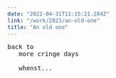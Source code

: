 ```yaml
---
date: "2022-04-31T11:15:21.284Z"
link: "/work/2023/an-old-one"
title: "An old one"
---
```


<pre>
back to 
   more cringe days

   whenst...
</pre>

